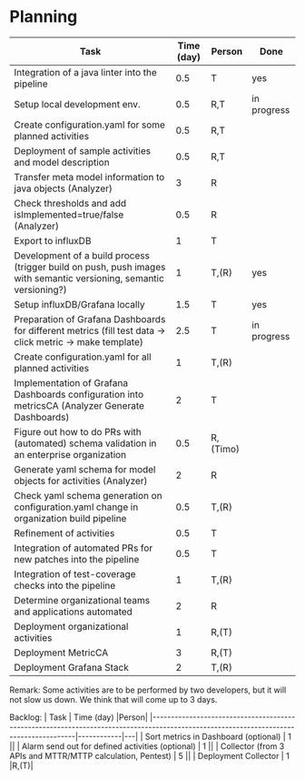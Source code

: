 # Planning

| Task                                                                                                              | Time (day) | Person   | Done        |
|-------------------------------------------------------------------------------------------------------------------|------------|----------|-------------|
| Integration of a java linter into the pipeline                                                                    | 0.5        | T        | yes         |
| Setup local development env.                                                                                      | 0.5        | R,T      | in progress |
| Create configuration.yaml for some planned activities                                                             | 0.5        | R,T      |             |
| Deployment of sample activities and model description                                                             | 0.5        | R,T      |             |
| Transfer meta model information to java objects (Analyzer)                                                        | 3          | R        |             |
| Check thresholds and add isImplemented=true/false (Analyzer)                                                      | 0.5        | R        |             |
| Export to influxDB                                                                                                | 1          | T        |             |
| Development of a build process (trigger build on push, push images with semantic versioning, semantic versioning?) | 1          | T,(R)    | yes         |
| Setup influxDB/Grafana locally                                                                                    | 1.5        | T        | yes         |
| Preparation of Grafana Dashboards for different metrics (fill test data -> click metric -> make template)         | 2.5        | T        | in progress |
| Create configuration.yaml for all planned activities                                                              | 1          | T,(R)    |             |
| Implementation of Grafana Dashboards configuration into metricsCA (Analyzer Generate Dashboards)                  | 2          | T        |             |
| Figure out how to do PRs with (automated) schema validation in an enterprise organization                         | 0.5        | R,(Timo) |             |
| Generate yaml schema for model objects for activities (Analyzer)                                                  | 2          | R        |             |
| Check yaml schema generation on configuration.yaml change in organization build pipeline                          | 0.5        | T,(R)    |             |
| Refinement of activities                                                                                          | 0.5        | T        |             |
| Integration of automated PRs for new patches into the pipeline                                                    | 0.5        | T        |             |
| Integration of test-coverage checks into the pipeline                                                             | 1          | T,(R)    |             |
| Determine organizational teams and applications automated                                                         | 2          | R        |             |
| Deployment organizational activities                                                                              | 1          | R,(T)    |             |
| Deployment MetricCA                                                                                               | 3          | R,(T)    |             |
| Deployment Grafana Stack                                                                                          | 2          | T,(R)    |             |

Remark: Some activities are to be performed by two developers, but it will not slow us down. We think that will come up to 3 days.



Backlog:
| Task                                                                                                                                  | Time (day) |Person|
|---------------------------------------------------------------------------------------------------------------------------------------|------------|---|
| Sort metrics in Dashboard (optional)                                                                                                  | 1          ||
| Alarm send out for defined activities (optional)                                                                                      | 1          ||
| Collector (from 3 APIs and MTTR/MTTP calculation, Pentest)                                                                            | 5          ||
| Deployment Collector                                                                                                                  | 1          |R,(T)|
